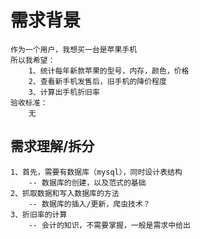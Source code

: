 
# 需求背景

    作为一个用户，我想买一台是苹果手机
    所以我希望：
        1、统计每年新款苹果的型号，内存，颜色，价格
        2、查看新手机发售后，旧手机的降价程度
        3、计算出手机折旧率
    验收标准：
        无

## 需求理解/拆分

    1、首先，需要有数据库（mysql），同时设计表结构
        -- 数据库的创建，以及范式的基础
    2、抓取数据和写入数据库的方法
        -- 数据库的插入/更新，爬虫技术？
    3、折旧率的计算
        -- 会计的知识，不需要掌握，一般是需求中给出 
